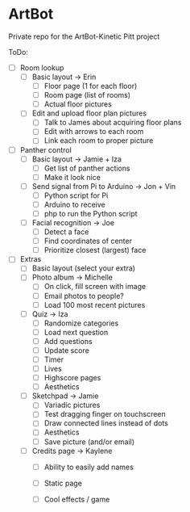 # ArtBot
Private repo for the ArtBot-Kinetic Pitt project

ToDo:
- [ ] Room lookup
	- [ ] Basic layout -> Erin
		- [ ] Floor page (1 for each floor)
		- [ ] Room page (list of rooms)
		- [ ] Actual floor pictures
	- [ ] Edit and upload floor plan pictures
		- [ ] Talk to James about acquiring floor plans
		- [ ] Edit with arrows to each room
		- [ ] Link each room to proper picture
- [ ] Panther control
	- [ ] Basic layout -> Jamie + Iza
		- [ ] Get list of panther actions
		- [ ] Make it look nice
	- [ ] Send signal from Pi to Arduino -> Jon + Vin
		- [ ] Python script for Pi
		- [ ] Arduino to receive
		- [ ] php to run the Python script		
	- [ ] Facial recognition -> Joe
		- [ ] Detect a face
		- [ ] Find coordinates of center
		- [ ] Prioritize closest (largest) face
- [ ] Extras 
	- [ ] Basic layout (select your extra)
	- [ ] Photo album -> Michelle
		- [ ] On click, fill screen with image
		- [ ] Email photos to people?
		- [ ] Load 100 most recent pictures
	- [ ] Quiz	-> Iza
		- [ ] Randomize categories
		- [ ] Load next question
		- [ ] Add questions
		- [ ] Update score
		- [ ] Timer
		- [ ] Lives
		- [ ] Highscore pages
		- [ ] Aesthetics
	- [ ] Sketchpad -> Jamie
		- [ ] Variadic pictures
		- [ ] Test dragging finger on touchscreen
		- [ ] Draw connected lines instead of dots
		- [ ] Aesthetics
		- [ ] Save picture (and/or email)
	- [ ] Credits page -> Kaylene
		- [ ] Ability to easily add names
		- [ ] Static page
		- [ ] Cool effects / game
		
		
		
